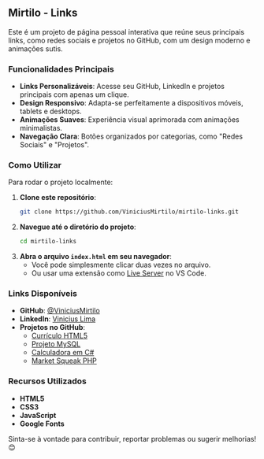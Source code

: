 ## Mirtilo - Links

Este é um projeto de página pessoal interativa que reúne seus principais links, como redes sociais e projetos no GitHub, com um design moderno e animações sutis.

### Funcionalidades Principais

- **Links Personalizáveis**: Acesse seu GitHub, LinkedIn e projetos principais com apenas um clique.
- **Design Responsivo**: Adapta-se perfeitamente a dispositivos móveis, tablets e desktops.
- **Animações Suaves**: Experiência visual aprimorada com animações minimalistas.
- **Navegação Clara**: Botões organizados por categorias, como "Redes Sociais" e "Projetos".

### Como Utilizar

Para rodar o projeto localmente:

1. **Clone este repositório**:
   ```bash
   git clone https://github.com/ViniciusMirtilo/mirtilo-links.git
   ```
2. **Navegue até o diretório do projeto**:
   ```bash
   cd mirtilo-links
   ```
3. **Abra o arquivo `index.html` em seu navegador**:
   - Você pode simplesmente clicar duas vezes no arquivo.
   - Ou usar uma extensão como [Live Server](https://marketplace.visualstudio.com/items?itemName=ritwickdey.LiveServer) no VS Code.

### Links Disponíveis

- **GitHub**: [@ViniciusMirtilo](https://github.com/ViniciusMirtilo)  
- **LinkedIn**: [Vinicius Lima](https://www.linkedin.com/in/vinicius-lima-dos-santos-428333190/)  
- **Projetos no GitHub**:
  - [Currículo HTML5](https://github.com/ViniciusMirtilo/Curriculo_HTML5)
  - [Projeto MySQL](https://github.com/ViniciusMirtilo/Project_MySQL)
  - [Calculadora em C#](https://github.com/ViniciusMirtilo/Projeto_Calculadora_C)
  - [Market Squeak PHP](https://github.com/ViniciusMirtilo/Market_Squeak)

### Recursos Utilizados

- **HTML5**
- **CSS3**
- **JavaScript**
- **Google Fonts**

Sinta-se à vontade para contribuir, reportar problemas ou sugerir melhorias! 😊
